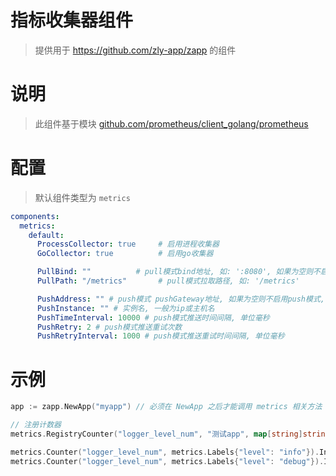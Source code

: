 
# 指标收集器组件

> 提供用于 https://github.com/zly-app/zapp 的组件

# 说明

> 此组件基于模块 [github.com/prometheus/client_golang/prometheus](https://github.com/prometheus/client_golang)

# 配置

> 默认组件类型为 `metrics`

```yaml
components:
  metrics:
    default:
      ProcessCollector: true     # 启用进程收集器
      GoCollector: true          # 启用go收集器

      PullBind: ""          # pull模式bind地址, 如: ':8080', 如果为空则不启用pull模式
      PullPath: "/metrics"       # pull模式拉取路径, 如: '/metrics'

      PushAddress: "" # push模式 pushGateway地址, 如果为空则不启用push模式, 如: 'http://127.0.0.1:9091'
      PushInstance: "" # 实例名, 一般为ip或主机名
      PushTimeInterval: 10000 # push模式推送时间间隔, 单位毫秒
      PushRetry: 2 # push模式推送重试次数
      PushRetryInterval: 1000 # push模式推送重试时间间隔, 单位毫秒
```

# 示例

```go
app := zapp.NewApp("myapp") // 必须在 NewApp 之后才能调用 metrics 相关方法

// 注册计数器
metrics.RegistryCounter("logger_level_num", "测试app", map[string]string{"app": "myapp"}, "level")

metrics.Counter("logger_level_num", metrics.Labels{"level": "info"}).Inc()
metrics.Counter("logger_level_num", metrics.Labels{"level": "debug"}).Inc()
```
